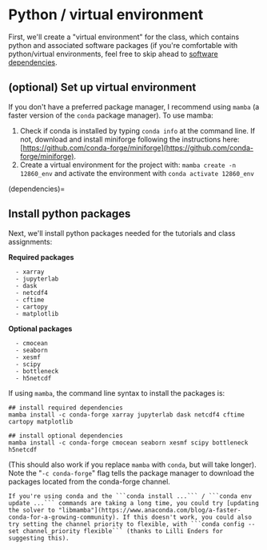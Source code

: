 # Python / virtual environment
First, we'll create a "virtual environment" for the class, which contains python and associated software packages (if you're comfortable with python/virtual environments, feel free to skip ahead to [software dependencies](dependencies).

## (optional) Set up virtual environment
If you don't have a preferred package manager, I recommend using ```mamba``` (a faster version of the ```conda``` package manager). To use mamba:
1. Check if conda is installed by typing ```conda info``` at the command line. If not, download and install miniforge following the instructions here: [https://github.com/conda-forge/miniforge](https://github.com/conda-forge/miniforge).
2. Create a virtual environment for the project with: ```mamba create -n 12860_env``` and activate the environment with ```conda activate 12860_env```

(dependencies)=
## Install python packages
Next, we'll install python packages needed for the tutorials and class assignments:

**Required packages**
```
  - xarray  
  - jupyterlab
  - dask
  - netcdf4
  - cftime
  - cartopy
  - matplotlib
```

**Optional packages**
```
  - cmocean
  - seaborn
  - xesmf
  - scipy
  - bottleneck
  - h5netcdf
```

If using ```mamba```, the command line syntax to install the packages is:
```
## install required dependencies
mamba install -c conda-forge xarray jupyterlab dask netcdf4 cftime cartopy matplotlib

## install optional dependencies
mamba install -c conda-forge cmocean seaborn xesmf scipy bottleneck h5netcdf
```

(This should also work if you replace ```mamba``` with ```conda```, but will take longer). Note the "```-c conda-forge```" flag tells the package manager to download the packages located from the conda-forge channel. 

```{note}
If you're using conda and the ```conda install ...``` / ```conda env update ...``` commands are taking a long time, you could try [updating the solver to "libmamba"](https://www.anaconda.com/blog/a-faster-conda-for-a-growing-community). If this doesn't work, you could also try setting the channel priority to flexible, with ```conda config --set channel_priority flexible``` (thanks to Lilli Enders for suggesting this).
```

